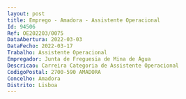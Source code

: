 ```yaml
--- 
layout: post
title: Emprego - Amadora - Assistente Operacional
Id: 94506
Ref: OE202203/0075
DataAbertura: 2022-03-03
DataFecho: 2022-03-17
Trabalho: Assistente Operacional
Empregador: Junta de Freguesia de Mina de Água
Descricao: Carreira Categoria de Assistente Operacional
CodigoPostal: 2700-590 AMADORA
Concelho: Amadora
Distrito: Lisboa
--- 
```

